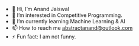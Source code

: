 - 👋 Hi, I’m Anand Jaiswal
- 👀 I’m interested in Competitive Programming.
- 🌱 I’m currently learning Machine Learning & AI
- 📫 How to reach me abstractanand@outlook.com  
- ⚡ Fun fact: I am not funny.

<!---
Sterben230703/Sterben230703 is a ✨ special ✨ repository because its `README.md` (this file) appears on your GitHub profile.
You can click the Preview link to take a look at your changes.
--->
